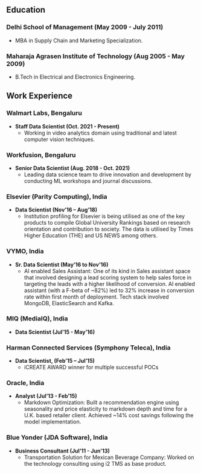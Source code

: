 
## Education
### Delhi School of Management (May 2009 - July 2011)
* MBA in Supply Chain and Marketing Specialization.

### Maharaja Agrasen Institute of Technology (Aug 2005 - May 2009)
* B.Tech in Electrical and Electronics Engineering.
##
 
## Work Experience
### Walmart Labs, Bengaluru
* **Staff Data Scientist (Oct. 2021 - Present)**
   * Working in video analytics domain using traditional and latest computer vision techniques. 

### Workfusion, Bengaluru
* **Senior Data Scientist (Aug. 2018 - Oct. 2021)**
    * Leading data science team to drive innovation and development by conducting ML workshops and journal discussions.

### Elsevier (Parity Computing), India 
* **Data Scientist (Nov’16 – Aug’18)**
	* Institution profiling for Elsevier is being utilised as one of the key products to compile Global University Rankings  based on research orientation and contribution to society. The data is utilised by Times Higher Education (THE)  and US NEWS among others. 
	
### VYMO, India 
* **Sr. Data Scientist (May’16 to Nov’16)**
	* AI enabled Sales Assistant: One of its kind in Sales assistant space that involved designing a lead scoring system  to help sales force in targeting the leads with a higher likelihood of conversion. AI enabled assistant (with a F-beta  of ~82%) led to 32% increase in conversion rate within first month of deployment. Tech stack involved MongoDB,  ElasticSearch and Kafka. 

### MIQ (MediaIQ), India 
* **Data Scientist (Jul’15 - May’16)**

### Harman Connected Services (Symphony Teleca), India 
* **Data Scientist, (Feb’15 – Jul’15)**
	* iCREATE AWARD winner for multiple successful POCs 

### Oracle, India 
* **Analyst (Jul’13 - Feb’15)**
	* Markdown  Optimization: Built  a  recommendation  engine  using  seasonality  and  price  elasticity  to  markdown  depth and time for a U.K. based retailer client.  Achieved ~14% cost savings following the model implementation. 

### Blue Yonder (JDA Software), India 
* **Business Consultant (Jul’11 - Jun'13)**
	* Transportation Solution for Mexican Beverage Company: Worked on the technology consulting using i2 TMS as  base product. 

